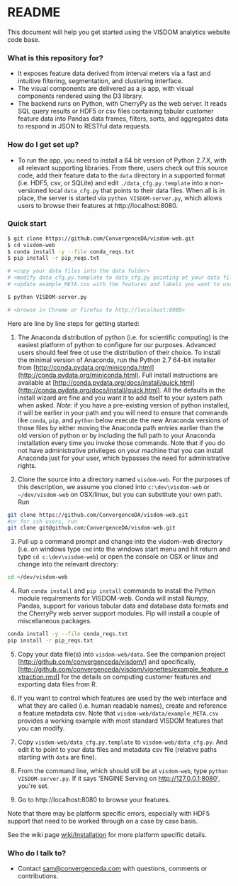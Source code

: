 # README #

This document will help you get started using the VISDOM analytics website code base.

### What is this repository for? ###

* It exposes feature data derived from interval meters via a fast and intuitive filtering, segmentation, and clustering interface.
* The visual components are delivered as a js app, with visual components rendered using the D3 library.
* The backend runs on Python, with CherryPy as the web server. It reads SQL query results or HDF5 or csv files containing tabular customer feature data into Pandas data frames, filters, sorts, and aggregates data to respond in JSON to RESTful data requests.

### How do I get set up? ###

* To run the app, you need to install a 64 bit version of Python 2.7.X, with all relevant supporting libraries. From there, users check out this source code, add their feature data to the `data` directory in a supported format (i.e. HDF5, csv, or SQLite) and edit `./data_cfg.py.template` into a non-versioned local `data_cfg.py` that points to their data files. When all is in place, the server is started via `python VISDOM-server.py`, which allows users to browse their features at http://localhost:8080.

### Quick start ###
```bash
$ git clone https://github.com/ConvergenceDA/visdom-web.git
$ cd visdom-web
$ conda install -y --file conda_reqs.txt
$ pip install -r pip_reqs.txt

# <copy your data files into the data folder>
# <modify data_cfg.py.template to data_cfg.py pointing at your data files>
# <update example_META.csv with the features and labels you want to use>

$ python VISDOM-server.py

# <browse in Chrome or Firefox to http://localhost:8080>
```

Here are line by line steps for getting started:

1. The Anaconda distribution of python (i.e. for scientific computing) is the easiest platform of python to configure for our purposes. Advanced users should feel free ot use the distribution of their choice. To install the minimal version of Anaconda, run the Python 2.7 64-bit installer from [http://conda.pydata.org/miniconda.html](http://conda.pydata.org/miniconda.html). Full install instructions are available at [http://conda.pydata.org/docs/install/quick.html](http://conda.pydata.org/docs/install/quick.html). All the defaults in the install wizard are fine and you want it to add itself to your system path when asked. *Note:* if you have a pre-existing version of python installed, it will be earlier in your path and you will need to ensure that commands like `conda`, `pip`, and `python` below execute the new Anaconda versions of those files by either moving the Anaconda path entries earlier than the old version of python or by including the full path to your Anaconda installation every time you invoke those commands. Note that if you do not have administrative privileges on your machine that you can install Anaconda just for your user, which bypasses the need for administrative rights.

2. Clone the source into a directory named `visdom-web`. For the purposes of this description, we assume you cloned into `c:\dev\visdom-web` or `~/dev/visdom-web` on OSX/linux, but you can substitute your own path. Run 
  ```bash
  git clone https://github.com/ConvergenceDA/visdom-web.git
  #or for ssh users, run 
  git clone git@github.com:ConvergenceDA/visdom-web.git
  ```

3. Pull up a command prompt and change into the visdom-web directory (i.e. on windows type `cmd` into the windows start menu and hit return and type `cd c:\dev\visdom-web`) or open the console on OSX or linux and change into the relevant directory: 
  ```bash
  cd ~/dev/visdom-web
  ```

4. Run `conda install` and `pip install` commands to install the Python module requirements for VISDOM-web. Conda will install Numpy, Pandas, support for various tabular data and database data formats and the CherryPy web server support modules. Pip will install a couple of miscellaneous packages.

  ```bash
  conda install -y --file conda_reqs.txt
  pip install -r pip_reqs.txt
  ```

5. Copy your data file(s) into `visdom-web/data`. See the companion project [http://github.com/convergenceda/visdom/] and specifically, [http://github.com/convergenceda/visdom/vignettes/example_feature_extraction.rmd] for the details on computing customer features and exporting data files from R.

6. If you want to control which features are used by the web interface and what they are called (i.e. human readable names), create and reference a feature metadata csv. Note that `visdom-web/data/example_META.csv` provides a working example with most standard VISDOM features that you can modify.

7. Copy `visdom-web/data_cfg.py.template` to `visdom-web/data_cfg.py`. And edit it to point to your data files and metadata csv file (relative paths starting with `data` are fine). 

8. From the command line, which should still be at `visdom-web`, type `python VISDOM-server.py`. If it says 'ENGINE Serving on http://127.0.0.1:8080', you're set.

9. Go to http://localhost:8080 to browse your features.

Note that there may be platform specific errors, especially with HDF5 support that need to be worked through on a case by case basis.

See the wiki page [wiki/Installation](wiki/Installation) for more platform specific details.

### Who do I talk to? ###

* Contact sam@convergenceda.com with questions, comments or contributions.
